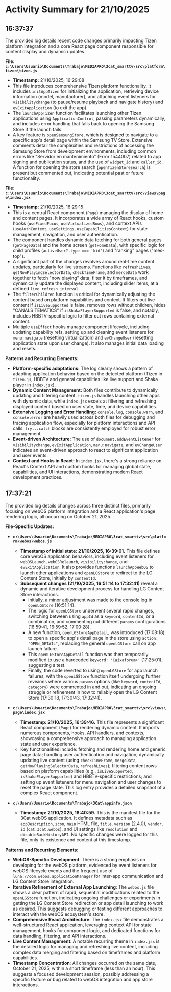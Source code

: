 # Activity Summary for 21/10/2025

## 16:37:37
The provided log details recent code changes primarily impacting Tizen platform integration and a core React page component responsible for content display and dynamic updates.

**File: `c:\Users\Usuario\Documents\Trabajo\MEDIAPRO\3cat_smarttv\src\platform\tizen\tizen.js`**
*   **Timestamp:** 21/10/2025, 16:29:08
*   This file introduces comprehensive Tizen platform functionality. It includes `initAppTizen` for initializing the application, retrieving device information (model, manufacturer), and attaching event listeners for `visibilitychange` (to pause/resume playback and navigate history) and `evExitApplication` (to exit the app).
*   The `launchAppTizen` function facilitates launching other Tizen applications using `ApplicationControl`, passing parameters dynamically, and includes error handling that falls back to opening the Samsung Store if the launch fails.
*   A key feature is `openSamsungStore`, which is designed to navigate to a specific app's detail page within the Samsung TV Store. Extensive comments detail the complexities and restrictions of accessing the Samsung Store from development environments, including common errors like "Servidor en mantenimiento" (Error 1544007) related to app signing and publication status, and the use of `widget_id` and `caller_id`. A function for opening the store search (`openTizenStoreSearch`) is present but commented out, indicating potential past or future functionality.

**File: `c:\Users\Usuario\Documents\Trabajo\MEDIAPRO\3cat_smarttv\src\views\page\index.jsx`**
*   **Timestamp:** 21/10/2025, 16:29:15
*   This is a central React component (`Page`) managing the display of home and content pages. It incorporates a wide array of React hooks, custom hooks (`useFixedFocus`, `useVirtualizedRows`), and context APIs (`useAuthContext`, `useSettings`, `useCapabilitiesContext`) for state management, navigation, and user authentication.
*   The component handles dynamic data fetching for both general pages (`getPageData`) and the home screen (`getHomeData`), with specific logic for child profiles (`activeUser?.type === 'kid'`) and "ranking" pages ("mes-top").
*   A significant part of the changes revolves around real-time content updates, particularly for live streams. Functions like `refreshLives`, `getNowPlayingSelectorData`, `checkTimeFrame`, and `mergeData` work together to fetch "now playing" data, filter it by timeframes, and dynamically update the displayed content, including slider items, at a defined `live_refresh_interval`.
*   The `filterChildren` function is critical for dynamically adjusting the content based on platform capabilities and context. It filters out live content if `isLiveSupported` is false, removes rows without children, hides "CANALS TEMÀTICS" if `isShakaPlayerSupported` is false, and notably, includes HBBTV-specific logic to filter out rows containing external content.
*   Multiple `useEffect` hooks manage component lifecycle, including updating capability refs, setting up and cleaning event listeners for `menu:navigate` (resetting virtualization) and `evChangeUser` (resetting application state upon user change). It also manages initial data loading and resets.

**Patterns and Recurring Elements:**
*   **Platform-specific adaptations:** The log clearly shows a pattern of adapting application behavior based on the detected platform (Tizen in `tizen.js`, HBBTV and general capabilities like live support and Shaka player in `index.jsx`).
*   **Dynamic Content Management:** Both files contribute to dynamically updating and filtering content. `tizen.js` handles launching other apps with dynamic data, while `index.jsx` excels at filtering and refreshing displayed content based on user state, time, and device capabilities.
*   **Extensive Logging and Error Handling:** `console.log`, `console.warn`, and `console.error` are heavily used across both files for debugging and tracing application flow, especially for platform interactions and API calls. `try...catch` blocks are consistently employed for robust error management.
*   **Event-driven Architecture:** The use of `document.addEventListener` for `visibilitychange`, `evExitApplication`, `menu:navigate`, and `evChangeUser` indicates an event-driven approach to react to significant application and user events.
*   **Context and Hooks in React:** In `index.jsx`, there's a strong reliance on React's Context API and custom hooks for managing global state, capabilities, and UI interactions, demonstrating modern React development practices.

## 17:37:21
The provided log details changes across three distinct files, primarily focusing on webOS platform integration and a React application's page rendering logic, all occurring on October 21, 2025.

**File-Specific Updates:**

*   **`c:\Users\Usuario\Documents\Trabajo\MEDIAPRO\3cat_smarttv\src\platform\webos\webos.js`**
    *   **Timestamp of initial state: 21/10/2025, 16:39:01.** This file defines core webOS application behaviors, including event listeners for `webOSLaunch`, `webOSRelaunch`, `visibilitychange`, and `evExitApplication`. It also provides functions `launchAppWebOS` to launch other applications and `openLGStore` to redirect to the LG Content Store, initially by `contentId`.
    *   **Subsequent changes (21/10/2025, 16:51:14 to 17:32:41)** reveal a dynamic and iterative development process for handling LG Content Store interactions.
        *   Initially, a minor adjustment was made to the console log in `openLGStore` (16:51:14).
        *   The logic for `openLGStore` underwent several rapid changes, switching between using `appId` as a `keyword`, `contentId`, or a combination, and commenting out different `params` configurations (16:59:41, 16:59:52, 17:00:28).
        *   A new function, `openLGStoreAppDetail`, was introduced (17:08:18) to open a specific app's detail page in the store using `action: "OPEN_DETAIL"`, replacing the general `openLGStore` call on app launch failure.
        *   This `openLGStoreAppDetail` function was then temporarily modified to use a hardcoded `keyword: 'Caixaforum+'` (17:25:01), suggesting a test.
        *   Finally, the code reverted to using `openLGStore` for app launch failures, with the `openLGStore` function itself undergoing further revisions where various `params` options (like `keyword`, `contentId`, `category`) were commented in and out, indicating an ongoing struggle or refinement in how to reliably open the LG Content Store (17:30:18, 17:30:43, 17:32:41).

*   **`c:\Users\Usuario\Documents\Trabajo\MEDIAPRO\3cat_smarttv\src\views\page\index.jsx`**
    *   **Timestamp: 21/10/2025, 16:39:46.** This file represents a significant React component (`Page`) for rendering dynamic content. It imports numerous components, hooks, API handlers, and contexts, showcasing a comprehensive approach to managing application state and user experience.
    *   Key functionalities include: fetching and rendering home and generic page data; handling user authentication and navigation; dynamically updating live content (using `checkTimeFrame`, `mergeData`, `getNowPlayingSelectorData`, `refreshLives`); filtering content rows based on platform capabilities (e.g., `isLiveSupported`, `isShakaPlayerSupported`) and HBBTV-specific restrictions; and setting up event listeners for menu navigation and user changes to reset the page state. This log entry provides a detailed snapshot of a complex React component.

*   **`c:\Users\Usuario\Documents\Trabajo\3Cat\appinfo.json`**
    *   **Timestamp: 21/10/2025, 16:40:59.** This is the manifest file for the 3Cat webOS application. It defines metadata such as `appDescription`, `icon`, `main` HTML file, `title`, `version` (2.4.0), `vendor`, `id` (`cat.3cat.webos`), and UI settings like `resolution` and `disableBackHistoryAPI`. No specific changes were logged for this file, only its existence and content at this timestamp.

**Patterns and Recurring Elements:**

*   **WebOS-Specific Development**: There is a strong emphasis on developing for the webOS platform, evidenced by event listeners for webOS lifecycle events and the frequent use of `luna://com.webos.applicationManager` for inter-app communication and LG Content Store integration.
*   **Iterative Refinement of External App Launching**: The `webos.js` file shows a clear pattern of rapid, sequential modifications related to the `openLGStore` function, indicating ongoing challenges or experiments in getting the LG Content Store redirection or app detail launching to work as desired. This suggests debugging or testing different approaches to interact with the webOS ecosystem's store.
*   **Comprehensive React Architecture**: The `index.jsx` file demonstrates a well-structured React application, leveraging context API for state management, hooks for component logic, and dedicated functions for data handling, filtering, and API interactions.
*   **Live Content Management**: A notable recurring theme in `index.jsx` is the detailed logic for managing and refreshing live content, including complex data merging and filtering based on timeframes and platform capabilities.
*   **Timestamp Concentration**: All changes occurred on the same date, October 21, 2025, within a short timeframe (less than an hour). This suggests a focused development session, possibly addressing a specific feature or bug related to webOS integration and app store interactions.